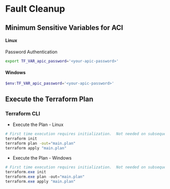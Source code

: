 # Fault Cleanup

## Minimum Sensitive Variables for ACI

#### Linux

Password Authentication

```bash
export TF_VAR_apic_password='<your-apic-password>'
```

#### Windows

```powershell
$env:TF_VAR_apic_password='<your-apic-password>'
```

## Execute the Terraform Plan

### Terraform CLI

* Execute the Plan - Linux

```bash
# First time execution requires initialization.  Not needed on subsequent runs.
terraform init
terraform plan -out="main.plan"
terraform apply "main.plan"
```

* Execute the Plan - Windows

```powershell
# First time execution requires initialization.  Not needed on subsequent runs.
terraform.exe init
terraform.exe plan -out="main.plan"
terraform.exe apply "main.plan"
```
